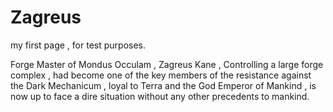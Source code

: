 # Zagreus
my first page , for test purposes.

Forge Master of Mondus Occulam , Zagreus Kane , Controlling a large forge complex , had become one of the key members of the resistance against the Dark Mechanicum , loyal to Terra and the God Emperor of Mankind , is now up to face a dire situation without any other precedents to mankind.
